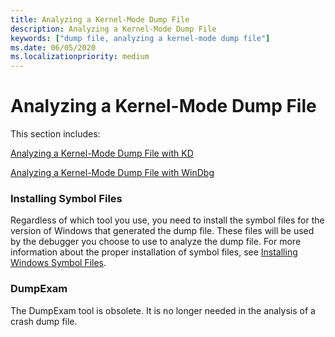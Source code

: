 ```yaml
---
title: Analyzing a Kernel-Mode Dump File
description: Analyzing a Kernel-Mode Dump File
keywords: ["dump file, analyzing a kernel-mode dump file"]
ms.date: 06/05/2020
ms.localizationpriority: medium
---
```


# Analyzing a Kernel-Mode Dump File

This section includes:

[Analyzing a Kernel-Mode Dump File with KD](analyzing-a-kernel-mode-dump-file-with-kd.md)

[Analyzing a Kernel-Mode Dump File with WinDbg](analyzing-a-kernel-mode-dump-file-with-windbg.md)

### Installing Symbol Files

Regardless of which tool you use, you need to install the symbol files for the version of Windows that generated the dump file. These files will be used by the debugger you choose to use to analyze the dump file. For more information about the proper installation of symbol files, see [Installing Windows Symbol Files](installing-windows-symbol-files.md).

### DumpExam

The DumpExam tool is obsolete. It is no longer needed in the analysis of a crash dump file.
